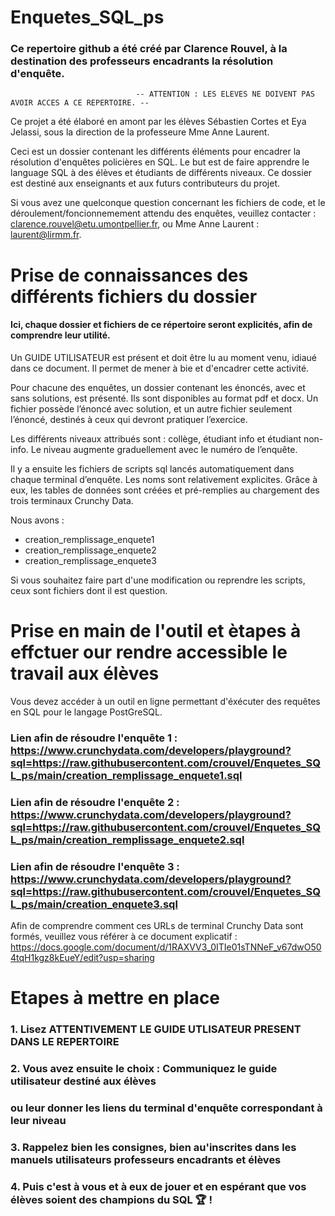 # Enquetes_SQL_ps

### Ce repertoire github a été créé par Clarence Rouvel, à la destination des professeurs encadrants la résolution d'enquête.
                              
                                -- ATTENTION : LES ELEVES NE DOIVENT PAS AVOIR ACCES A CE REPERTOIRE. --

Ce projet a été élaboré en amont par les élèves Sébastien Cortes et Eya Jelassi, sous la direction de la professeure Mme Anne Laurent.

Ceci est un dossier contenant les différents éléments pour encadrer la résolution d'enquêtes policières en SQL. Le but est de faire apprendre le language SQL à des élèves et étudiants de différents niveaux. Ce dossier est destiné aux enseignants et aux futurs contributeurs du projet.

Si vous avez une quelconque question concernant les fichiers de code, et le déroulement/foncionnemement attendu des enquêtes, veuillez contacter : clarence.rouvel@etu.umontpellier.fr, ou Mme Anne Laurent : laurent@lirmm.fr.

# Prise de connaissances des différents fichiers du dossier

#### Ici, chaque dossier et fichiers de ce répertoire seront explicités, afin de comprendre leur utilité.

Un GUIDE UTILISATEUR est présent et doit être lu au moment venu, idiaué dans ce document. Il permet de mener à bie et d'encadrer cette activité.

Pour chacune des enquêtes, un dossier contenant les énoncés, avec et sans solutions, est présenté. Ils sont disponibles au format pdf et docx. Un fichier possède l’énoncé avec solution, et un autre fichier seulement l’énoncé, destinés à ceux qui devront pratiquer l’exercice. 

Les différents niveaux attribués sont : collège, étudiant info et étudiant non-info. Le niveau augmente graduellement avec le numéro de l’enquête.

Il y a ensuite les fichiers de scripts sql lancés automatiquement dans chaque terminal d’enquête. Les noms sont relativement explicites. Grâce à eux, les tables de données sont créées et pré-remplies au chargement des trois terminaux Crunchy Data.

Nous avons : 

- creation_remplissage_enquete1
- creation_remplissage_enquete2
- creation_remplissage_enquete3

Si vous souhaitez faire part d'une modification ou reprendre les scripts, ceux sont fichiers dont il est question.

# Prise en main de l'outil et ètapes à effctuer our rendre accessible le travail aux élèves

Vous devez accéder à un outil en ligne permettant d'éxécuter des requêtes en SQL pour le langage PostGreSQL.

### Lien afin de résoudre l'enquête 1 : https://www.crunchydata.com/developers/playground?sql=https://raw.githubusercontent.com/crouvel/Enquetes_SQL_ps/main/creation_remplissage_enquete1.sql

### Lien afin de résoudre l'enquête 2 : https://www.crunchydata.com/developers/playground?sql=https://raw.githubusercontent.com/crouvel/Enquetes_SQL_ps/main/creation_remplissage_enquete2.sql

### Lien afin de résoudre l'enquête 3 : https://www.crunchydata.com/developers/playground?sql=https://raw.githubusercontent.com/crouvel/Enquetes_SQL_ps/main/creation_enquete3.sql

Afin de comprendre comment ces URLs de terminal Crunchy Data sont formés, veuillez vous référer à ce document explicatif :
https://docs.google.com/document/d/1RAXVV3_0ITIe01sTNNeF_v67dwO504tqH1kgz8kEueY/edit?usp=sharing

# Etapes à mettre en place 

### 1. Lisez ATTENTIVEMENT LE GUIDE UTLISATEUR PRESENT DANS LE REPERTOIRE

### 2. Vous avez ensuite le choix : Communiquez le guide utilisateur destiné aux élèves 

### ou leur donner les liens du terminal d'enquête correspondant à leur niveau

### 3. Rappelez bien les consignes, bien au'inscrites dans les manuels utilisateurs professeurs encadrants et élèves

### 4. Puis c'est à vous et à eux de jouer et en espérant que vos élèves soient des champions du SQL 🏆 !



